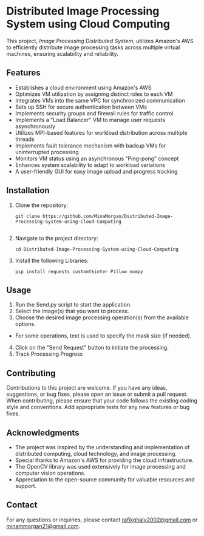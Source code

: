 # Distributed Image Processing System using Cloud Computing

This project, *Image Processing Distributed System*, utilizes Amazon's AWS to efficiently distribute image processing tasks across multiple virtual machines, ensuring scalability and reliability.
## Features
- Establishes a cloud environment using Amazon's AWS
- Optimizes VM utilization by assigning distinct roles to each VM
- Integrates VMs into the same VPC for synchronized communication
- Sets up SSH for secure authentication between VMs
- Implements security groups and firewall rules for traffic control
- Implements a "Load Balancer" VM to manage user requests asynchronously
- Utilizes MPI-based features for workload distribution across multiple threads
- Implements fault tolerance mechanism with backup VMs for uninterrupted processing
- Monitors VM status using an asynchronous "Ping-pong" concept
- Enhances system scalability to adapt to workload variations
- A user-friendly GUI for easy image upload and progress tracking

## Installation
1. Clone the repository:

   ````shell
   git clone https://github.com/MinaMorgan/Distributed-Image-Processing-System-using-Cloud-Computing
   

2. Navigate to the project directory:

   ````shell
   cd Distributed-Image-Processing-System-using-Cloud-Computing

3. Install the following Libraries:
   ````shell
   pip install requests customtkinter Pillow numpy

## Usage

1.	Run the Send.py script to start the application.
2.	Select the image(s) that you want to process.
3.	Choose the desired image processing operation(s) from the available options.
   - For some operations, text is used to specify the mask size (if needed).
4.	Click on the "Send Request" button to initiate the processing.
5.	Track Processing Progress

## Contributing
Contributions to this project are welcome. If you have any ideas, suggestions, or bug fixes, please open an issue or submit a pull request.
When contributing, please ensure that your code follows the existing coding style and conventions. Add appropriate tests for any new features or bug fixes.

## Acknowledgments
- The project was inspired by the understanding and implementation of distributed computing, cloud technology, and image processing.
- Special thanks to Amazon's AWS for providing the cloud infrastructure.
- The OpenCV library was used extensively for image processing and computer vision operations.
- Appreciation to the open-source community for valuable resources and support.

## Contact
For any questions or inquiries, please contact [rafikghaly2002@gmail.com](mailto:your-email@example.com) or [minammorgan21@gmail.com](mailto:your-email@example.com).


